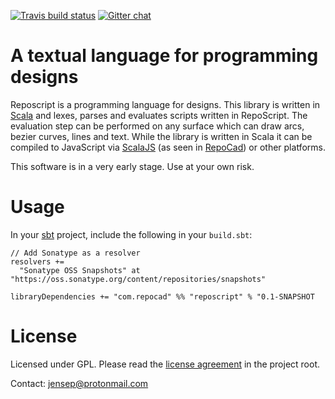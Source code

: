 [![Travis build status](https://travis-ci.org/repocad/reposcript.svg)](http://travis-ci.org/repocad/reposcript)
[![Gitter chat](https://badges.gitter.im/repocad/RepoCad.png)](https://gitter.im/repocad/RepoCad)

A textual language for programming designs
===
Reposcript is a programming language for designs. This library is written in [Scala](http://scala-lang.org)
and lexes, parses and evaluates scripts written in RepoScript. The evaluation step can be performed on any
surface which can draw arcs, bezier curves, lines and text. 
While the library is written in Scala it can be compiled to JavaScript via [ScalaJS](http://scala-js.org)
(as seen in [RepoCad](http://repocad.com)) or other platforms.

This software is in a very early stage. Use at your own risk.

Usage 
==
In your [sbt](http://scala-sbt.org) project, include the following in your ``build.sbt``:
````
// Add Sonatype as a resolver
resolvers += 
  "Sonatype OSS Snapshots" at "https://oss.sonatype.org/content/repositories/snapshots"

libraryDependencies += "com.repocad" %% "reposcript" % "0.1-SNAPSHOT

````

License
==

Licensed under GPL. Please read the [license agreement](https://github.com/repocad/reposcript/raw/master/repocad_license_agreement.pdf) in the project root.

Contact: jensep@protonmail.com
